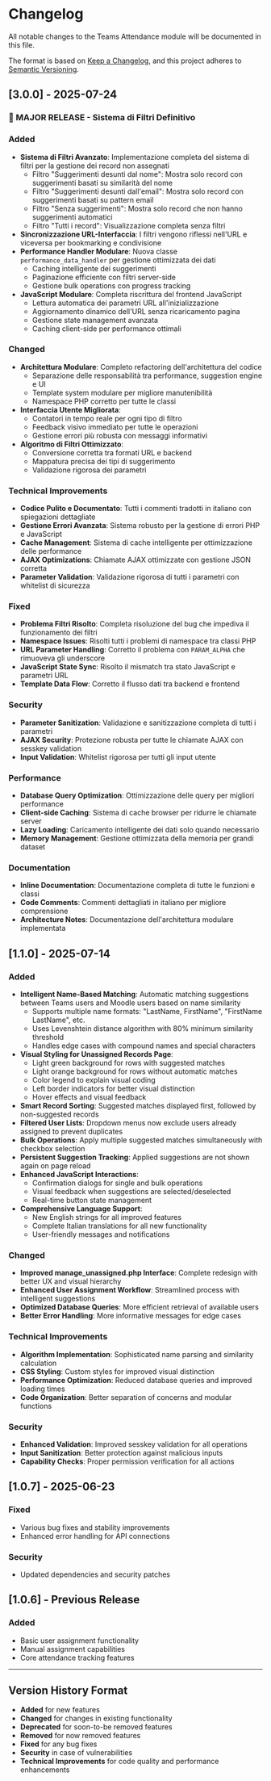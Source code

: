 # Changelog

All notable changes to the Teams Attendance module will be documented in this file.

The format is based on [Keep a Changelog](https://keepachangelog.com/en/1.0.0/),
and this project adheres to [Semantic Versioning](https://semver.org/spec/v2.0.0.html).

## [3.0.0] - 2025-07-24

### 🎉 MAJOR RELEASE - Sistema di Filtri Definitivo

### Added
- **Sistema di Filtri Avanzato**: Implementazione completa del sistema di filtri per la gestione dei record non assegnati
  - Filtro "Suggerimenti desunti dal nome": Mostra solo record con suggerimenti basati su similarità del nome
  - Filtro "Suggerimenti desunti dall'email": Mostra solo record con suggerimenti basati su pattern email
  - Filtro "Senza suggerimenti": Mostra solo record che non hanno suggerimenti automatici
  - Filtro "Tutti i record": Visualizzazione completa senza filtri
- **Sincronizzazione URL-Interfaccia**: I filtri vengono riflessi nell'URL e viceversa per bookmarking e condivisione
- **Performance Handler Modulare**: Nuova classe `performance_data_handler` per gestione ottimizzata dei dati
  - Caching intelligente dei suggerimenti
  - Paginazione efficiente con filtri server-side
  - Gestione bulk operations con progress tracking
- **JavaScript Modulare**: Completa riscrittura del frontend JavaScript
  - Lettura automatica dei parametri URL all'inizializzazione
  - Aggiornamento dinamico dell'URL senza ricaricamento pagina
  - Gestione state management avanzata
  - Caching client-side per performance ottimali

### Changed
- **Architettura Modulare**: Completo refactoring dell'architettura del codice
  - Separazione delle responsabilità tra performance, suggestion engine e UI
  - Template system modulare per migliore manutenibilità
  - Namespace PHP corretto per tutte le classi
- **Interfaccia Utente Migliorata**: 
  - Contatori in tempo reale per ogni tipo di filtro
  - Feedback visivo immediato per tutte le operazioni
  - Gestione errori più robusta con messaggi informativi
- **Algoritmo di Filtri Ottimizzato**: 
  - Conversione corretta tra formati URL e backend
  - Mappatura precisa dei tipi di suggerimento
  - Validazione rigorosa dei parametri

### Technical Improvements
- **Codice Pulito e Documentato**: Tutti i commenti tradotti in italiano con spiegazioni dettagliate
- **Gestione Errori Avanzata**: Sistema robusto per la gestione di errori PHP e JavaScript
- **Cache Management**: Sistema di cache intelligente per ottimizzazione delle performance
- **AJAX Optimizations**: Chiamate AJAX ottimizzate con gestione JSON corretta
- **Parameter Validation**: Validazione rigorosa di tutti i parametri con whitelist di sicurezza

### Fixed
- **Problema Filtri Risolto**: Completa risoluzione del bug che impediva il funzionamento dei filtri
- **Namespace Issues**: Risolti tutti i problemi di namespace tra classi PHP
- **URL Parameter Handling**: Corretto il problema con `PARAM_ALPHA` che rimuoveva gli underscore
- **JavaScript State Sync**: Risolto il mismatch tra stato JavaScript e parametri URL
- **Template Data Flow**: Corretto il flusso dati tra backend e frontend

### Security
- **Parameter Sanitization**: Validazione e sanitizzazione completa di tutti i parametri
- **AJAX Security**: Protezione robusta per tutte le chiamate AJAX con sesskey validation
- **Input Validation**: Whitelist rigorosa per tutti gli input utente

### Performance
- **Database Query Optimization**: Ottimizzazione delle query per migliori performance
- **Client-side Caching**: Sistema di cache browser per ridurre le chiamate server
- **Lazy Loading**: Caricamento intelligente dei dati solo quando necessario
- **Memory Management**: Gestione ottimizzata della memoria per grandi dataset

### Documentation
- **Inline Documentation**: Documentazione completa di tutte le funzioni e classi
- **Code Comments**: Commenti dettagliati in italiano per migliore comprensione
- **Architecture Notes**: Documentazione dell'architettura modulare implementata

## [1.1.0] - 2025-07-14

### Added
- **Intelligent Name-Based Matching**: Automatic matching suggestions between Teams users and Moodle users based on name similarity
  - Supports multiple name formats: "LastName, FirstName", "FirstName LastName", etc.
  - Uses Levenshtein distance algorithm with 80% minimum similarity threshold
  - Handles edge cases with compound names and special characters
- **Visual Styling for Unassigned Records Page**:
  - Light green background for rows with suggested matches
  - Light orange background for rows without automatic matches  
  - Color legend to explain visual coding
  - Left border indicators for better visual distinction
  - Hover effects and visual feedback
- **Smart Record Sorting**: Suggested matches displayed first, followed by non-suggested records
- **Filtered User Lists**: Dropdown menus now exclude users already assigned to prevent duplicates
- **Bulk Operations**: Apply multiple suggested matches simultaneously with checkbox selection
- **Persistent Suggestion Tracking**: Applied suggestions are not shown again on page reload
- **Enhanced JavaScript Interactions**:
  - Confirmation dialogs for single and bulk operations
  - Visual feedback when suggestions are selected/deselected
  - Real-time button state management
- **Comprehensive Language Support**:
  - New English strings for all improved features
  - Complete Italian translations for all new functionality
  - User-friendly messages and notifications

### Changed
- **Improved manage_unassigned.php Interface**: Complete redesign with better UX and visual hierarchy
- **Enhanced User Assignment Workflow**: Streamlined process with intelligent suggestions
- **Optimized Database Queries**: More efficient retrieval of available users
- **Better Error Handling**: More informative messages for edge cases

### Technical Improvements
- **Algorithm Implementation**: Sophisticated name parsing and similarity calculation
- **CSS Styling**: Custom styles for improved visual distinction
- **Performance Optimization**: Reduced database queries and improved loading times
- **Code Organization**: Better separation of concerns and modular functions

### Security
- **Enhanced Validation**: Improved sesskey validation for all operations
- **Input Sanitization**: Better protection against malicious inputs
- **Capability Checks**: Proper permission verification for all actions

## [1.0.7] - 2025-06-23

### Fixed
- Various bug fixes and stability improvements
- Enhanced error handling for API connections

### Security
- Updated dependencies and security patches

## [1.0.6] - Previous Release

### Added
- Basic user assignment functionality
- Manual assignment capabilities
- Core attendance tracking features

---

## Version History Format

- **Added** for new features
- **Changed** for changes in existing functionality  
- **Deprecated** for soon-to-be removed features
- **Removed** for now removed features
- **Fixed** for any bug fixes
- **Security** in case of vulnerabilities
- **Technical Improvements** for code quality and performance enhancements
